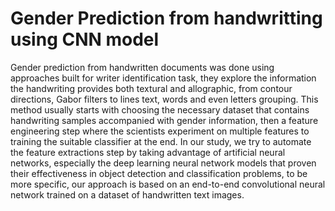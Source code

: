 # Gender Prediction from handwritting using CNN model
   Gender prediction from handwritten documents was done using approaches built for writer identification task, they explore the information the handwriting provides both textural and allographic, from contour directions, Gabor filters to lines text, words and even letters grouping. This method usually starts with choosing the necessary dataset that contains handwriting samples accompanied with gender information, then a feature engineering step where the scientists experiment on multiple features to training the suitable classifier at the end. In our study, we try to automate the feature extractions step by taking advantage of artificial neural networks, especially the deep learning neural network models that proven their effectiveness in object detection and classification problems, to be more specific, our approach is based on an end-to-end convolutional neural network trained on a dataset of handwritten text images.
